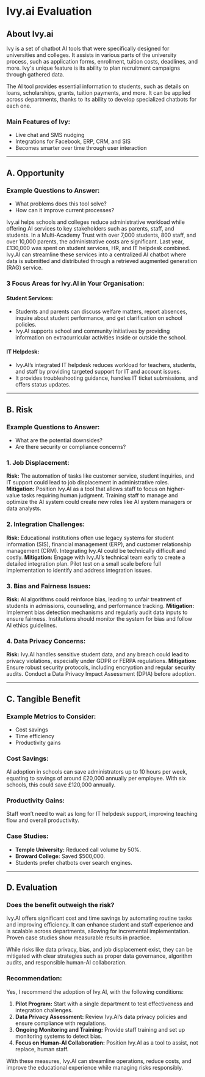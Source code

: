 
# Ivy.ai Evaluation

## About Ivy.ai

Ivy is a set of chatbot AI tools that were specifically designed for universities and colleges. It assists in various parts of the university process, such as application forms, enrollment, tuition costs, deadlines, and more. Ivy's unique feature is its ability to plan recruitment campaigns through gathered data. 

The AI tool provides essential information to students, such as details on loans, scholarships, grants, tuition payments, and more. It can be applied across departments, thanks to its ability to develop specialized chatbots for each one.

### Main Features of Ivy:
- Live chat and SMS nudging
- Integrations for Facebook, ERP, CRM, and SIS
- Becomes smarter over time through user interaction

---

## A. Opportunity

### Example Questions to Answer:
- What problems does this tool solve?
- How can it improve current processes?

Ivy.ai helps schools and colleges reduce administrative workload while offering AI services to key stakeholders such as parents, staff, and students. In a Multi-Academy Trust with over 7,000 students, 800 staff, and over 10,000 parents, the administrative costs are significant. Last year, £130,000 was spent on student services, HR, and IT helpdesk combined. Ivy.AI can streamline these services into a centralized AI chatbot where data is submitted and distributed through a retrieved augmented generation (RAG) service.

### 3 Focus Areas for Ivy.AI in Your Organisation:

#### Student Services:
- Students and parents can discuss welfare matters, report absences, inquire about student performance, and get clarification on school policies.
- Ivy.AI supports school and community initiatives by providing information on extracurricular activities inside or outside the school.

#### IT Helpdesk:
- Ivy.AI’s integrated IT helpdesk reduces workload for teachers, students, and staff by providing targeted support for IT and account issues.
- It provides troubleshooting guidance, handles IT ticket submissions, and offers status updates.

---

## B. Risk

### Example Questions to Answer:
- What are the potential downsides?
- Are there security or compliance concerns?

### 1. Job Displacement:
**Risk:** The automation of tasks like customer service, student inquiries, and IT support could lead to job displacement in administrative roles.
**Mitigation:** Position Ivy.AI as a tool that allows staff to focus on higher-value tasks requiring human judgment. Training staff to manage and optimize the AI system could create new roles like AI system managers or data analysts.

### 2. Integration Challenges:
**Risk:** Educational institutions often use legacy systems for student information (SIS), financial management (ERP), and customer relationship management (CRM). Integrating Ivy.AI could be technically difficult and costly.
**Mitigation:** Engage with Ivy.AI’s technical team early to create a detailed integration plan. Pilot test on a small scale before full implementation to identify and address integration issues.

### 3. Bias and Fairness Issues:
**Risk:** AI algorithms could reinforce bias, leading to unfair treatment of students in admissions, counseling, and performance tracking.
**Mitigation:** Implement bias detection mechanisms and regularly audit data inputs to ensure fairness. Institutions should monitor the system for bias and follow AI ethics guidelines.

### 4. Data Privacy Concerns:
**Risk:** Ivy.AI handles sensitive student data, and any breach could lead to privacy violations, especially under GDPR or FERPA regulations.
**Mitigation:** Ensure robust security protocols, including encryption and regular security audits. Conduct a Data Privacy Impact Assessment (DPIA) before adoption.

---

## C. Tangible Benefit

### Example Metrics to Consider:
- Cost savings
- Time efficiency
- Productivity gains

### Cost Savings:
AI adoption in schools can save administrators up to 10 hours per week, equating to savings of around £20,000 annually per employee. With six schools, this could save £120,000 annually.

### Productivity Gains:
Staff won’t need to wait as long for IT helpdesk support, improving teaching flow and overall productivity.

### Case Studies:
- **Temple University:** Reduced call volume by 50%.
- **Broward College:** Saved $500,000.
- Students prefer chatbots over search engines.

---

## D. Evaluation

### Does the benefit outweigh the risk?

Ivy.AI offers significant cost and time savings by automating routine tasks and improving efficiency. It can enhance student and staff experience and is scalable across departments, allowing for incremental implementation. Proven case studies show measurable results in practice.

While risks like data privacy, bias, and job displacement exist, they can be mitigated with clear strategies such as proper data governance, algorithm audits, and responsible human-AI collaboration.

### Recommendation:

Yes, I recommend the adoption of Ivy.AI, with the following conditions:
1. **Pilot Program:** Start with a single department to test effectiveness and integration challenges.
2. **Data Privacy Assessment:** Review Ivy.AI’s data privacy policies and ensure compliance with regulations.
3. **Ongoing Monitoring and Training:** Provide staff training and set up monitoring systems to detect bias.
4. **Focus on Human-AI Collaboration:** Position Ivy.AI as a tool to assist, not replace, human staff.

With these measures, Ivy.AI can streamline operations, reduce costs, and improve the educational experience while managing risks responsibly.
